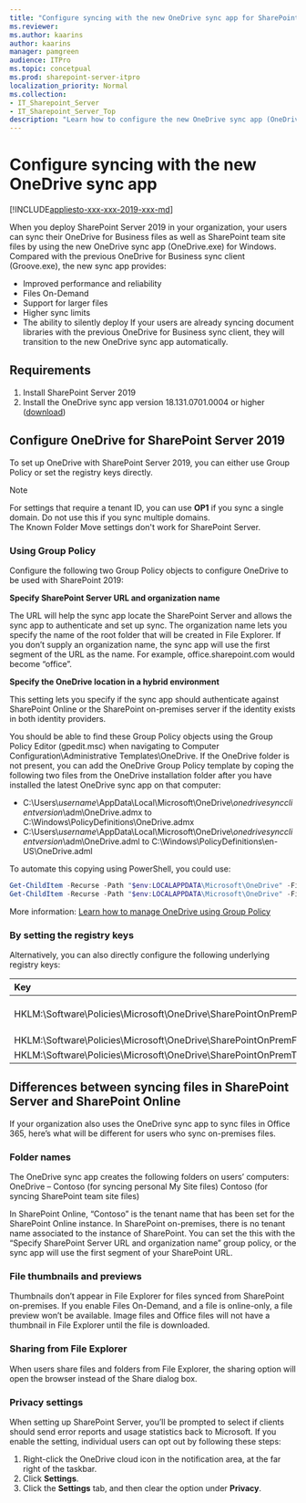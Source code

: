 ```yaml
---
title: "Configure syncing with the new OneDrive sync app for SharePoint 2019"
ms.reviewer: 
ms.author: kaarins
author: kaarins
manager: pamgreen
audience: ITPro
ms.topic: concetpual
ms.prod: sharepoint-server-itpro
localization_priority: Normal
ms.collection:
- IT_Sharepoint_Server
- IT_Sharepoint_Server_Top
description: "Learn how to configure the new OneDrive sync app (OneDrive.exe) for SharePoint Server 2019."
---
```


# Configure syncing with the new OneDrive sync app

[!INCLUDE[appliesto-xxx-xxx-2019-xxx-md](../includes/appliesto-xxx-xxx-2019-xxx-md.md)]
   
When you deploy SharePoint Server 2019 in your organization, your users can sync their OneDrive for Business files as well as SharePoint team site files by using the new OneDrive sync app (OneDrive.exe) for Windows. Compared with the previous OneDrive for Business sync client (Groove.exe), the new sync app provides:
- Improved performance and reliability
- Files On-Demand
- Support for larger files
- Higher sync limits
- The ability to silently deploy
If your users are already syncing document libraries with the previous OneDrive for Business sync client, they will transition to the new OneDrive sync app automatically.
    
## Requirements

1. Install SharePoint Server 2019
2. Install the OneDrive sync app version 18.131.0701.0004 or higher ([download](https://go.microsoft.com/fwlink/p/?LinkId=248256))
  
## Configure OneDrive for SharePoint Server 2019

To set up OneDrive with SharePoint Server 2019, you can either use Group Policy or set the registry keys directly. 

> [!NOTE]
> For settings that require a tenant ID, you can use **OP1** if you sync a single domain. Do not use this if you sync multiple domains. <br>The Known Folder Move settings don't work for SharePoint Server.

### Using Group Policy

Configure the following two Group Policy objects to configure OneDrive to be used with SharePoint 2019:
  
**Specify SharePoint Server URL and organization name**

The URL will help the sync app locate the SharePoint Server and allows the sync app to authenticate and set up sync.
The organization name lets you specify the name of the root folder that will be created in File Explorer. If you don’t supply an organization name, the sync app will use the first segment of the URL as the name. For example, office.sharepoint.com would become “office”.

**Specify the OneDrive location in a hybrid environment**

This setting lets you specify if the sync app should authenticate against SharePoint Online or the SharePoint on-premises server if the identity exists in both identity providers.

You should be able to find these Group Policy objects using the Group Policy Editor (gpedit.msc) when navigating to Computer Configuration\Administrative Templates\OneDrive. If the OneDrive folder is not present, you can add the OneDrive Group Policy template by coping the following two files from the OneDrive installation folder after you have installed the latest OneDrive sync app on that computer:

- C:\Users\\*username*\AppData\Local\Microsoft\OneDrive\\*onedrivesyncclientversion*\adm\OneDrive.admx
to
C:\Windows\PolicyDefinitions\OneDrive.admx
- C:\Users\\*username*\AppData\Local\Microsoft\OneDrive\\*onedrivesyncclientversion*\adm\OneDrive.adml
to
C:\Windows\PolicyDefinitions\en-US\OneDrive.adml

To automate this copying using PowerShell, you could use:

```powershell
Get-ChildItem -Recurse -Path "$env:LOCALAPPDATA\Microsoft\OneDrive" -Filter "OneDrive.admx" | ? FullName -like "*\adm\OneDrive.admx" | Copy-Item -Destination "$env:WINDIR\PolicyDefinitions" -Force
Get-ChildItem -Recurse -Path "$env:LOCALAPPDATA\Microsoft\OneDrive" -Filter "OneDrive.adml" | ? FullName -like "*\adm\OneDrive.adml" | Copy-Item -Destination "$env:WINDIR\PolicyDefinitions\en-US" -Force
```

More information:
[Learn how to manage OneDrive using Group Policy](/onedrive/use-group-policy)

### By setting the registry keys

Alternatively, you can also directly configure the following underlying registry keys:

|**Key**|**Type**|**Value**|
|:-----|:-----|:-----|
|HKLM:\\Software\Policies\Microsoft\OneDrive\SharePointOnPremPrioritization|DWORD (32-bit)|1|
|HKLM:\\Software\Policies\Microsoft\OneDrive\SharePointOnPremFrontDoorUrl|String|https://sharepoint.contoso.local|
|HKLM:\\Software\Policies\Microsoft\OneDrive\SharePointOnPremTenantName|String|Contoso|
 
## Differences between syncing files in SharePoint Server and SharePoint Online

If your organization also uses the OneDrive sync app to sync files in Office 365, here’s what will be different for users who sync on-premises files.
  
### Folder names
The OneDrive sync app creates the following folders on users’ computers:
OneDrive – Contoso (for syncing personal My Site files)
Contoso (for syncing SharePoint team site files)

In SharePoint Online, “Contoso” is the tenant name that has been set for the SharePoint Online instance. In SharePoint on-premises, there is no tenant name associated to the instance of SharePoint. You can set the this with the “Specify SharePoint Server URL and organization name” group policy, or the sync app will use the first segment of your SharePoint URL. 
   
### File thumbnails and previews
Thumbnails don’t appear in File Explorer for files synced from SharePoint on-premises. If you enable Files On-Demand, and a file is online-only, a file preview won’t be available. Image files and Office files will not have a thumbnail in File Explorer until the file is downloaded.
  
### Sharing from File Explorer

When users share files and folders from File Explorer, the sharing option will open the browser instead of the Share dialog box. 
  
### Privacy settings

When setting up SharePoint Server, you’ll be prompted to select if clients should send error reports and usage statistics back to Microsoft. If you enable the setting, individual users can opt out by following these steps:
1.	Right-click the OneDrive cloud icon in the notification area, at the far right of the taskbar.
2.	Click **Settings**. 
3.	Click the **Settings** tab, and then clear the option under **Privacy**. 

